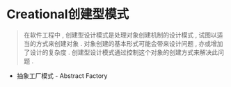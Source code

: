 # Creational创建型模式

> 在软件工程中 , 创建型设计模式是处理对象创建机制的设计模式 , 试图以适当的方式来创建对象 . 对象创建的基本形式可能会带来设计问题 , 亦或增加了设计的复杂度 . 创建型设计模式通过控制这个对象的创建方式来解决此问题 .

* 抽象工厂模式 - Abstract Factory



